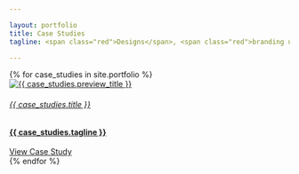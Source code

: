 ```yaml
---

layout: portfolio
title: Case Studies
tagline: <span class="red">Designs</span>, <span class="red">branding updates</span>, and <span class="red">development</span> case studies

---
```


<div class="row">
	{% for case_studies in site.portfolio %}
	<div class="col-md-6 col-12 bw-work-2-column">
        <a href="{{ case_studies.url }}">
            <div class="bw-card">
                <div class="bw-card-img">
                    <img class="img-fluid" src="{{ case_studies.image_preview }}" alt="{{ case_studies.preview_title }}">
                </div>
                <div class="bw-card-block mx-auto">
                    <h6>{{ case_studies.title }}</h6>
                    <h4>{{ case_studies.tagline }}</h4>
                    <span class="red">View Case Study</span>
                </div>
            </div>
        </a>
    </div>
	{% endfor %}
</div>